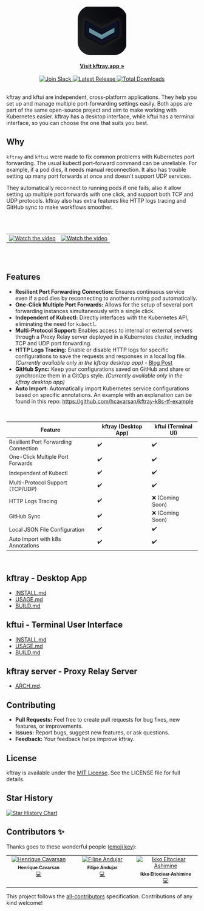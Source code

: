 <div align="center">
  <br>
  <img src="https://raw.githubusercontent.com/hcavarsan/kftray-blog/main/img/logo.png" width="128px" alt="kftray Logo" />
  <br><br>
  <a href="https://kftray.app"><strong>Visit kftray.app »</strong></a>
  <br><br>
  <a href="https://join.slack.com/t/kftray/shared_invite/zt-2q6lwn15f-Y8Mi_4NlenH9TuEDMjxPUA">
    <img src="https://img.shields.io/badge/Slack-Join%20our%20Slack-blue?style=for-the-badge&logo=slack" alt="Join Slack">
  </a>
  <a href="https://github.com/hcavarsan/kftray/releases">
    <img src="https://img.shields.io/github/v/release/hcavarsan/kftray?style=for-the-badge" alt="Latest Release">
  </a>
  <a href="https://github.com/hcavarsan/kftray">
    <img src="https://img.shields.io/github/downloads/hcavarsan/kftray/total?style=for-the-badge" alt="Total Downloads">
  </a>
  <br><br>
</div>


<p align="center">

  kftray and kftui are independent, cross-platform applications. They help you set up and manage multiple port-forwarding settings easily. Both apps are part of the same open-source project and aim to make working with Kubernetes easier. kftray has a desktop interface, while kftui has a terminal interface, so you can choose the one that suits you best.

</p>

## Why

`kftray` and `kftui` were made to fix common problems with Kubernetes port forwarding. The usual kubectl port-forward command can be unreliable. For example, if a pod dies, it needs manual reconnection. It also has trouble setting up many port forwards at once and doesn't support UDP services.

They automatically reconnect to running pods if one fails, also it allow setting up multiple port forwards with one click, and support both TCP and UDP protocols. kftray also has extra features like HTTP logs tracing and GitHub sync to make workflows smoother.

<br>

<br>

<div align="center">
  <table>
    <tr>
      <td>
        <a href="https://youtu.be/H6UJCfUr8yE">
          <img src="https://img.youtube.com/vi/H6UJCfUr8yE/maxresdefault.jpg" alt="Watch the video" width="800px">
        </a>
      </td>
      <td>
        <a href="https://youtu.be/d-Je34Hy5Lo">
          <img src="https://img.youtube.com/vi/d-Je34Hy5Lo/maxresdefault.jpg" alt="Watch the video" width="800px">
        </a>
      </td>
    </tr>
  </table>
</div>

<br>
<br>


## Features

- **Resilient Port Forwarding Connection:** Ensures continuous service even if a pod dies by reconnecting to another running pod automatically.
- **One-Click Multiple Port Forwards:** Allows for the setup of several port forwarding instances simultaneously with a single click.
- **Independent of Kubectl:** Directly interfaces with the Kubernetes API, eliminating the need for `kubectl`.
- **Multi-Protocol Support:** Enables access to internal or external servers through a Proxy Relay server deployed in a Kubernetes cluster, including TCP and UDP port forwarding.
- **HTTP Logs Tracing:** Enable or disable HTTP logs for specific configurations to save the requests and responses in a local log file. _(Currently available only in the kftray desktop app)_ - [Blog Post](https://kftray.app/blog/posts/6-debug-http-traffics-kftray)
- **GitHub Sync:** Keep your configurations saved on GitHub and share or synchronize them in a GitOps style. _(Currently available only in the kftray desktop app)_
- **Auto Import:** Automatically import Kubernetes service configurations based on specific annotations. An example with an explanation can be found in this repo: https://github.com/hcavarsan/kftray-k8s-tf-example

<br>

<div align="center">

| Feature                                      | kftray (Desktop App) | kftui (Terminal UI) |
|----------------------------------------------|----------------------|---------------------|
| Resilient Port Forwarding Connection         | ✔️                   | ✔️                  |
| One-Click Multiple Port Forwards             | ✔️                   | ✔️                  |
| Independent of Kubectl                       | ✔️                   | ✔️                  |
| Multi-Protocol Support (TCP/UDP)             | ✔️                   | ✔️                  |
| HTTP Logs Tracing                            | ✔️                   | ❌ (Coming Soon)    |
| GitHub Sync                                  | ✔️                   | ❌ (Coming Soon)    |
| Local JSON File Configuration                | ✔️                   | ✔️                  |
| Auto Import with k8s Annotations             | ✔️                   | ✔️                  |

</div>

<br>

## kftray - Desktop App

- [INSTALL.md](https://github.com/hcavarsan/kftray/tree/main/docs/kftui/INSTALL.md)
- [USAGE.md](https://github.com/hcavarsan/kftray/tree/main/docs/kftray/USAGE.md)
- [BUILD.md](https://github.com/hcavarsan/kftray/tree/main/docs/kftray/BUILD.md)

## kftui - Terminal User Interface

- [INSTALL.md](https://github.com/hcavarsan/kftray/tree/main/docs/kftui/INSTALL.md)
- [USAGE.md](https://github.com/hcavarsan/kftray/tree/main/docs/kftui/USAGE.md)
- [BUILD.md](https://github.com/hcavarsan/kftray/tree/main/docs/kftui/BUILD.md)

## kftray server - Proxy Relay Server

- [ARCH.md](https://github.com/hcavarsan/kftray/tree/main/docs/ARCH.md).

## Contributing

- **Pull Requests:** Feel free to create pull requests for bug fixes, new features, or improvements.
- **Issues:** Report bugs, suggest new features, or ask questions.
- **Feedback:** Your feedback helps improve kftray.

##  License

kftray is available under the [MIT License](LICENSE.md). See the LICENSE file for full details.

## Star History

<a href="https://star-history.com/#hcavarsan/kftray&Date">
 <picture>
   <source media="(prefers-color-scheme: dark)" srcset="https://api.star-history.com/svg?repos=hcavarsan/kftray&type=Date&theme=dark" />
   <source media="(prefers-color-scheme: light)" srcset="https://api.star-history.com/svg?repos=hcavarsan/kftray&type=Date" />
   <img alt="Star History Chart" src="https://api.star-history.com/svg?repos=hcavarsan/kftray&type=Date" />
 </picture>
</a>

## Contributors ✨

Thanks goes to these wonderful people ([emoji key](https://allcontributors.org/docs/en/emoji-key)):

<!-- ALL-CONTRIBUTORS-LIST:START - Do not remove or modify this section -->
<!-- prettier-ignore-start -->
<!-- markdownlint-disable -->
<table>
  <tbody>
    <tr>
      <td align="center" valign="top" width="14.28%"><a href="https://github.com/hcavarsan"><img src="https://avatars.githubusercontent.com/u/30353685?v=4?s=100" width="100px;" alt="Henrique Cavarsan"/><br /><sub><b>Henrique Cavarsan</b></sub></a><br /><a href="https://github.com/hcavarsan/kftray/commits?author=hcavarsan" title="Code">💻</a></td>
      <td align="center" valign="top" width="14.28%"><a href="http://fandujar.dev"><img src="https://avatars.githubusercontent.com/u/6901387?v=4?s=100" width="100px;" alt="Filipe Andujar"/><br /><sub><b>Filipe Andujar</b></sub></a><br /><a href="https://github.com/hcavarsan/kftray/commits?author=fandujar" title="Code">💻</a></td>
      <td align="center" valign="top" width="14.28%"><a href="https://speakerdeck.com/eltociear"><img src="https://avatars.githubusercontent.com/u/22633385?v=4?s=100" width="100px;" alt="Ikko Eltociear Ashimine"/><br /><sub><b>Ikko Eltociear Ashimine</b></sub></a><br /><a href="https://github.com/hcavarsan/kftray/commits?author=eltociear" title="Code">💻</a></td>
    </tr>
  </tbody>
</table>

<!-- markdownlint-restore -->
<!-- prettier-ignore-end -->

<!-- ALL-CONTRIBUTORS-LIST:END -->

This project follows the [all-contributors](https://github.com/all-contributors/all-contributors) specification. Contributions of any kind welcome!
